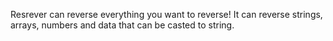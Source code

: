 Resrever can reverse everything you want to reverse! It can reverse strings, arrays, numbers and data that can be casted to string.